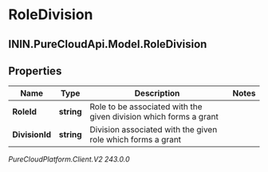 # RoleDivision

## ININ.PureCloudApi.Model.RoleDivision

## Properties

|Name | Type | Description | Notes|
|------------ | ------------- | ------------- | -------------|
| **RoleId** | **string** | Role to be associated with the given division which forms a grant | |
| **DivisionId** | **string** | Division associated with the given role which forms a grant | |



_PureCloudPlatform.Client.V2 243.0.0_
